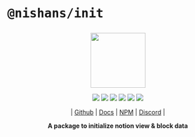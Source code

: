 # <pre>@nishans/init</pre>

<p align="center">
  <img width="125" src="https://github.com/Devorein/Nishan/blob/master/docs/static/img/init/logo.svg"/>
</p>

<p align="center">
  <img src="https://img.shields.io/bundlephobia/minzip/@nishans/init?label=minzipped&style=flat&color=%23bb0a1e"/>
  <img src="https://img.shields.io/npm/dw/@nishans/init?style=flat&color=orange"/>
  <img src="https://img.shields.io/github/issues/devorein/nishan/@nishans/init?color=yellow"/>
  <img src="https://img.shields.io/npm/v/@nishans/init?color=%2303C04A"/>
  <img src="https://img.shields.io/codecov/c/github/devorein/Nishan?flag=init&color=blue"/>
  <img src="https://img.shields.io/librariesio/release/npm/@nishans/init?color=%234B0082">
</p>

<p align="center">
  | <a href="https://github.com/Devorein/Nishan/tree/master/packages/init">Github</a> |
  <a href="https://nishan-docs.netlify.app/docs/init/">Docs</a> |
  <a href="https://www.npmjs.com/package/@nishans/init">NPM</a> |
  <a href="https://discord.com/invite/SpwHCz8ysx">Discord</a> |
</p>

<p align="center"><b>A package to initialize notion view & block data</b></p>